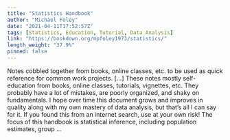 ```yaml
---
title: "Statistics Handbook"
author: "Michael Foley"
date: "2021-04-11T17:52:57Z"
tags: [Statistics, Education, Tutorial, Data Analysis]
link: "https://bookdown.org/mpfoley1973/statistics/"
length_weight: "37.9%"
pinned: false
---
```


Notes cobbled together from books, online classes, etc. to be used as quick reference for common work projects. [...] These notes mostly self-education from books, online classes, tutorials, vignettes, etc. They probably have a lot of mistakes, are poorly organized, and shaky on fundamentals. I hope over time this document grows and improves in quality along with my own mastery of data analysis, but that’s all I can say for it. If you found this from an internet search, use at your own risk! The focus of this handbook is statistical inference, including population estimates, group ...
